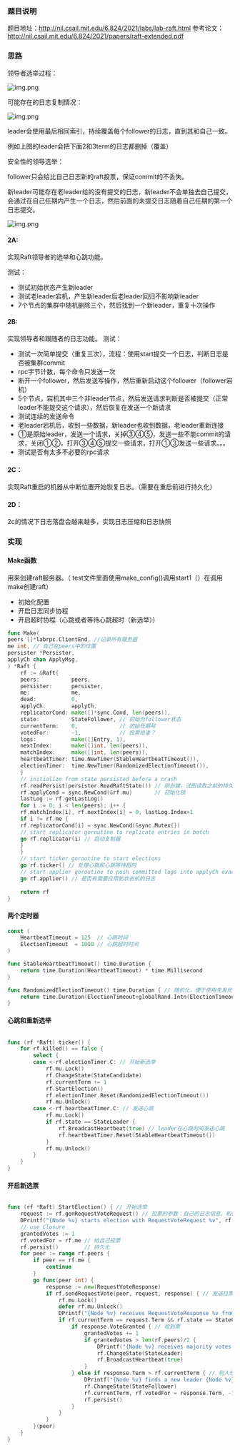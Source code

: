
### 题目说明

题目地址：http://nil.csail.mit.edu/6.824/2021/labs/lab-raft.html
参考论文：http://nil.csail.mit.edu/6.824/2021/papers/raft-extended.pdf

### 思路
领导者选举过程：

![img.png](img/img1.png)

可能存在的日志复制情况：

![img.png](img/img.png)

leader会使用最后相同索引，持续覆盖每个follower的日志，直到其和自己一致。

例如上图的leader会把下面2和3term的日志都删掉（覆盖）

安全性的领导选举：

follower只会给比自己日志新的raft投票，保证commit的不丢失。

新leader可能存在老leader给的没有提交的日志，新leader不会单独去自己提交，会通过在自己任期内产生一个日志，然后前面的未提交日志随着自己任期的第一个日志提交。

![img.png](img/img3.png)



#### 2A:
实现Raft领导者的选举和心跳功能。

测试： 
- 测试初始状态产生新leader
- 测试老leader宕机，产生新leader后老leader回归不影响新leader
- 7个节点的集群中随机删除三个，然后找到一个新leader，重复十次操作

#### 2B:
实现领导者和跟随者的日志功能。
测试：
- 测试一次简单提交（重复三次），流程：使用start提交一个日志，判断日志是否被集群commit
- rpc字节计数，每个命令只发送一次
- 断开一个follower，然后发送写操作，然后重新启动这个follower（follower宕机）
- 5个节点，宕机其中三个非leader节点，然后发送请求判断是否被提交（正常leader不能提交这个请求），然后恢复在发送一个新请求
- 测试连续的发送命令
- 老leader宕机后，收到一些数据，新leader也收到数据，老leader重新连接
- ①是原始leader，发送一个请求，关掉③④⑤，发送一些不能commit的请求，关闭①②，打开③④⑤提交一些请求，打开①③发送一些请求。。。
- 测试是否有太多不必要的rpc请求

#### 2C：
实现Raft重启的机器从中断位置开始恢复日志。（需要在重启前进行持久化）

#### 2D：
2c的情况下日志落盘会越来越多，实现日志压缩和日志快照

### 实现

#### Make函数

用来创建raft服务器。（ test文件里面使用make_config()调用start1（）在调用make创建raft）

- 初始化配置
- 开启日志同步协程
- 开启超时协程（心跳或者等待心跳超时（新选举））

```go
func Make(
peers []*labrpc.ClientEnd, //记录所有服务器
me int, // 自己在peers中的位置
persister *Persister,
applyCh chan ApplyMsg,
) *Raft {
    rf := &Raft{
    peers:          peers,
    persister:      persister,
    me:             me,
    dead:           0,
    applyCh:        applyCh,
    replicatorCond: make([]*sync.Cond, len(peers)),
    state:          StateFollower, // 初始为follower状态
    currentTerm:    0,             // 初始任期号
    votedFor:       -1,            // 投票给谁？
    logs:           make([]Entry, 1),
    nextIndex:      make([]int, len(peers)),
    matchIndex:     make([]int, len(peers)),
    heartbeatTimer: time.NewTimer(StableHeartbeatTimeout()),
    electionTimer:  time.NewTimer(RandomizedElectionTimeout()),
    }
    // initialize from state persisted before a crash
    rf.readPersist(persister.ReadRaftState()) // 刚创建，试图读取之前的持久化信息
    rf.applyCond = sync.NewCond(&rf.mu)       // 初始化锁
    lastLog := rf.getLastLog()
    for i := 0; i < len(peers); i++ {
    rf.matchIndex[i], rf.nextIndex[i] = 0, lastLog.Index+1
    if i != rf.me {
    rf.replicatorCond[i] = sync.NewCond(&sync.Mutex{})
    // start replicator goroutine to replicate entries in batch
    go rf.replicator(i) // 启动复制器
    }
    }
    // start ticker goroutine to start elections
    go rf.ticker() // 处理心跳和心跳等待超时
    // start applier goroutine to push committed logs into applyCh exactly once
    go rf.applier() // 是否有需要应用到状态机的日志
    
    return rf
}
```

#### 两个定时器

```go
const (
	HeartbeatTimeout = 125  // 心跳时间
	ElectionTimeout  = 1000 // 心跳超时时间
)

func StableHeartbeatTimeout() time.Duration {
	return time.Duration(HeartbeatTimeout) * time.Millisecond
}

func RandomizedElectionTimeout() time.Duration { // 随机化，便于使用先发优势
	return time.Duration(ElectionTimeout+globalRand.Intn(ElectionTimeout)) * time.Millisecond
}
```

#### 心跳和重新选举

```go

func (rf *Raft) ticker() {
	for rf.killed() == false {
		select {
		case <-rf.electionTimer.C: // 开始新选举
			rf.mu.Lock()
			rf.ChangeState(StateCandidate)
			rf.currentTerm += 1
			rf.StartElection()
			rf.electionTimer.Reset(RandomizedElectionTimeout())
			rf.mu.Unlock()
		case <-rf.heartbeatTimer.C: // 发送心跳
			rf.mu.Lock()
			if rf.state == StateLeader {
				rf.BroadcastHeartbeat(true) // leader在心跳时间发送心跳
				rf.heartbeatTimer.Reset(StableHeartbeatTimeout())
			}
			rf.mu.Unlock()
		}
	}
}

```
#### 开启新选票

```go

func (rf *Raft) StartElection() { // 开始选举
	request := rf.genRequestVoteRequest() // 拉票的参数：自己的日志信息、和任期号日志号
	DPrintf("{Node %v} starts election with RequestVoteRequest %v", rf.me, request)
	// use Closure
	grantedVotes := 1
	rf.votedFor = rf.me // 给自己投票
	rf.persist()        // 持久化
	for peer := range rf.peers {
		if peer == rf.me {
			continue
		}
		go func(peer int) {
			response := new(RequestVoteResponse)
			if rf.sendRequestVote(peer, request, response) { // 发送拉票请求
				rf.mu.Lock()
				defer rf.mu.Unlock()
				DPrintf("{Node %v} receives RequestVoteResponse %v from {Node %v} after sending RequestVoteRequest %v in term %v", rf.me, response, peer, request, rf.currentTerm)
				if rf.currentTerm == request.Term && rf.state == StateCandidate { // 收到自己拉票的信息，如果currentTerm被改（前面的协程），则这次拉票没有意义
					if response.VoteGranted { // 收到票
						grantedVotes += 1
						if grantedVotes > len(rf.peers)/2 {
							DPrintf("{Node %v} receives majority votes in term %v", rf.me, rf.currentTerm)
							rf.ChangeState(StateLeader)
							rf.BroadcastHeartbeat(true)
						}
					} else if response.Term > rf.currentTerm { // 别人任期号更大，自己又变成follower
						DPrintf("{Node %v} finds a new leader {Node %v} with term %v and steps down in term %v", rf.me, peer, response.Term, rf.currentTerm)
						rf.ChangeState(StateFollower)
						rf.currentTerm, rf.votedFor = response.Term, -1
						rf.persist()
					}
				}
			}
		}(peer)
	}
}

```

#### 




